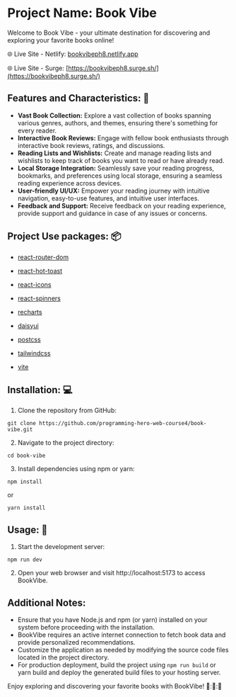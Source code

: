 # Project Name: Book Vibe

Welcome to Book Vibe - your ultimate destination for discovering and exploring your favorite books online!

:globe_with_meridians: Live Site - Netlify: [bookvibeph8.netlify.app](https://bookvibeph8.netlify.app/)

:globe_with_meridians: Live Site - Surge: [https://bookvibeph8.surge.sh/](https://bookvibeph8.surge.sh/)

## Features and Characteristics: :card_index:

- **Vast Book Collection:** Explore a vast collection of books spanning various genres, authors, and themes, ensuring there's something for every reader.
- **Interactive Book Reviews:** Engage with fellow book enthusiasts through interactive book reviews, ratings, and discussions.
- **Reading Lists and Wishlists:** Create and manage reading lists and wishlists to keep track of books you want to read or have already read.
- **Local Storage Integration:** Seamlessly save your reading progress, bookmarks, and preferences using local storage, ensuring a seamless reading experience across devices.
- **User-friendly UI/UX:** Empower your reading journey with intuitive navigation, easy-to-use features, and intuitive user interfaces.
- **Feedback and Support:** Receive feedback on your reading experience, provide support and guidance in case of any issues or concerns.

## Project Use packages: :package:

- [react-router-dom](https://github.com/reactjs/react-router/tree/main/packages/react-router-dom)

- [react-hot-toast](https://react-hot-toast.com/)
- [react-icons]()
- [react-spinners](https://github.com/davidhu2000/react-spinners)
- [recharts](https://recharts.org/en-US)
- [daisyui](https://daisyui.com/)
- [postcss](https://postcss.org/)
- [tailwindcss](https://tailwindcss.com/)
- [vite](https://vitejs.dev/)

## Installation: :computer:

1. Clone the repository from GitHub:

```
git clone https://github.com/programming-hero-web-course4/book-vibe.git
```

2. Navigate to the project directory:

```
cd book-vibe
```

3. Install dependencies using npm or yarn:

```
npm install
```

or

```
yarn install
```

## Usage: :book:

1. Start the development server:

```
npm run dev
```

2. Open your web browser and visit http://localhost:5173 to access BookVibe.

## Additional Notes:

- Ensure that you have Node.js and npm (or yarn) installed on your system before proceeding with the installation.
- BookVibe requires an active internet connection to fetch book data and provide personalized recommendations.
- Customize the application as needed by modifying the source code files located in the project directory.
- For production deployment, build the project using `npm run build` or yarn build and deploy the generated build files to your hosting server.

Enjoy exploring and discovering your favorite books with BookVibe! :rocket:::rocket:::rocket:
